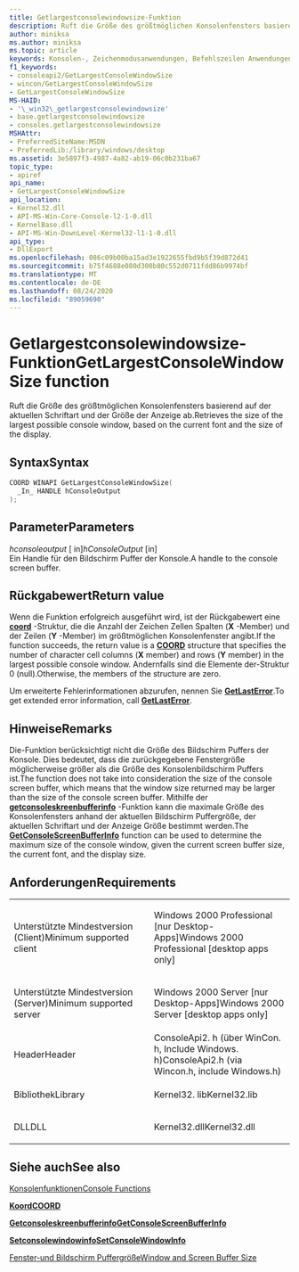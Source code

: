 ```yaml
---
title: Getlargestconsolewindowsize-Funktion
description: Ruft die Größe des größtmöglichen Konsolenfensters basierend auf der aktuellen Schriftart und der Größe der Anzeige ab.
author: miniksa
ms.author: miniksa
ms.topic: article
keywords: Konsolen-, Zeichenmodusanwendungen, Befehlszeilen Anwendungen, Terminalanwendungen, Konsolen-API
f1_keywords:
- consoleapi2/GetLargestConsoleWindowSize
- wincon/GetLargestConsoleWindowSize
- GetLargestConsoleWindowSize
MS-HAID:
- '\_win32\_getlargestconsolewindowsize'
- base.getlargestconsolewindowsize
- consoles.getlargestconsolewindowsize
MSHAttr:
- PreferredSiteName:MSDN
- PreferredLib:/library/windows/desktop
ms.assetid: 3e5897f3-4987-4a82-ab19-06c0b231ba67
topic_type:
- apiref
api_name:
- GetLargestConsoleWindowSize
api_location:
- Kernel32.dll
- API-MS-Win-Core-Console-l2-1-0.dll
- KernelBase.dll
- API-MS-Win-DownLevel-Kernel32-l1-1-0.dll
api_type:
- DllExport
ms.openlocfilehash: 086c09b00ba15ad3e1922655fbd9b5f39d872d41
ms.sourcegitcommit: b75f4688e080d300b80c552d0711fdd86b9974bf
ms.translationtype: MT
ms.contentlocale: de-DE
ms.lasthandoff: 08/24/2020
ms.locfileid: "89059690"
---
```

# <a name="getlargestconsolewindowsize-function"></a><span data-ttu-id="4f0b1-104">Getlargestconsolewindowsize-Funktion</span><span class="sxs-lookup"><span data-stu-id="4f0b1-104">GetLargestConsoleWindowSize function</span></span>


<span data-ttu-id="4f0b1-105">Ruft die Größe des größtmöglichen Konsolenfensters basierend auf der aktuellen Schriftart und der Größe der Anzeige ab.</span><span class="sxs-lookup"><span data-stu-id="4f0b1-105">Retrieves the size of the largest possible console window, based on the current font and the size of the display.</span></span>

<a name="syntax"></a><span data-ttu-id="4f0b1-106">Syntax</span><span class="sxs-lookup"><span data-stu-id="4f0b1-106">Syntax</span></span>
------

```C
COORD WINAPI GetLargestConsoleWindowSize(
  _In_ HANDLE hConsoleOutput
);
```

<a name="parameters"></a><span data-ttu-id="4f0b1-107">Parameter</span><span class="sxs-lookup"><span data-stu-id="4f0b1-107">Parameters</span></span>
----------

<span data-ttu-id="4f0b1-108">*hconsoleoutput* \[ in\]</span><span class="sxs-lookup"><span data-stu-id="4f0b1-108">*hConsoleOutput* \[in\]</span></span>  
<span data-ttu-id="4f0b1-109">Ein Handle für den Bildschirm Puffer der Konsole.</span><span class="sxs-lookup"><span data-stu-id="4f0b1-109">A handle to the console screen buffer.</span></span>

<a name="return-value"></a><span data-ttu-id="4f0b1-110">Rückgabewert</span><span class="sxs-lookup"><span data-stu-id="4f0b1-110">Return value</span></span>
------------

<span data-ttu-id="4f0b1-111">Wenn die Funktion erfolgreich ausgeführt wird, ist der Rückgabewert eine [**coord**](coord-str.md) -Struktur, die die Anzahl der Zeichen Zellen Spalten (**X** -Member) und der Zeilen (**Y** -Member) im größtmöglichen Konsolenfenster angibt.</span><span class="sxs-lookup"><span data-stu-id="4f0b1-111">If the function succeeds, the return value is a [**COORD**](coord-str.md) structure that specifies the number of character cell columns (**X** member) and rows (**Y** member) in the largest possible console window.</span></span> <span data-ttu-id="4f0b1-112">Andernfalls sind die Elemente der-Struktur 0 (null).</span><span class="sxs-lookup"><span data-stu-id="4f0b1-112">Otherwise, the members of the structure are zero.</span></span>

<span data-ttu-id="4f0b1-113">Um erweiterte Fehlerinformationen abzurufen, nennen Sie [**GetLastError**](https://msdn.microsoft.com/library/windows/desktop/ms679360).</span><span class="sxs-lookup"><span data-stu-id="4f0b1-113">To get extended error information, call [**GetLastError**](https://msdn.microsoft.com/library/windows/desktop/ms679360).</span></span>

<a name="remarks"></a><span data-ttu-id="4f0b1-114">Hinweise</span><span class="sxs-lookup"><span data-stu-id="4f0b1-114">Remarks</span></span>
-------

<span data-ttu-id="4f0b1-115">Die-Funktion berücksichtigt nicht die Größe des Bildschirm Puffers der Konsole. Dies bedeutet, dass die zurückgegebene Fenstergröße möglicherweise größer als die Größe des Konsolenbildschirm Puffers ist.</span><span class="sxs-lookup"><span data-stu-id="4f0b1-115">The function does not take into consideration the size of the console screen buffer, which means that the window size returned may be larger than the size of the console screen buffer.</span></span> <span data-ttu-id="4f0b1-116">Mithilfe der [**getconsoleskreenbufferinfo**](getconsolescreenbufferinfo.md) -Funktion kann die maximale Größe des Konsolenfensters anhand der aktuellen Bildschirm Puffergröße, der aktuellen Schriftart und der Anzeige Größe bestimmt werden.</span><span class="sxs-lookup"><span data-stu-id="4f0b1-116">The [**GetConsoleScreenBufferInfo**](getconsolescreenbufferinfo.md) function can be used to determine the maximum size of the console window, given the current screen buffer size, the current font, and the display size.</span></span>

<a name="requirements"></a><span data-ttu-id="4f0b1-117">Anforderungen</span><span class="sxs-lookup"><span data-stu-id="4f0b1-117">Requirements</span></span>
------------

<table>
<colgroup>
<col width="50%" />
<col width="50%" />
</colgroup>
<tbody>
<tr class="odd">
<td><p><span data-ttu-id="4f0b1-118">Unterstützte Mindestversion (Client)</span><span class="sxs-lookup"><span data-stu-id="4f0b1-118">Minimum supported client</span></span></p></td>
<td><p><span data-ttu-id="4f0b1-119">Windows 2000 Professional [nur Desktop-Apps]</span><span class="sxs-lookup"><span data-stu-id="4f0b1-119">Windows 2000 Professional [desktop apps only]</span></span></p></td>
</tr>
<tr class="even">
<td><p><span data-ttu-id="4f0b1-120">Unterstützte Mindestversion (Server)</span><span class="sxs-lookup"><span data-stu-id="4f0b1-120">Minimum supported server</span></span></p></td>
<td><p><span data-ttu-id="4f0b1-121">Windows 2000 Server [nur Desktop-Apps]</span><span class="sxs-lookup"><span data-stu-id="4f0b1-121">Windows 2000 Server [desktop apps only]</span></span></p></td>
</tr>
<tr class="odd">
<td><p><span data-ttu-id="4f0b1-122">Header</span><span class="sxs-lookup"><span data-stu-id="4f0b1-122">Header</span></span></p></td>
<td><span data-ttu-id="4f0b1-123">ConsoleApi2. h (über WinCon. h, Include Windows. h)</span><span class="sxs-lookup"><span data-stu-id="4f0b1-123">ConsoleApi2.h (via Wincon.h, include Windows.h)</span></span></td>
</tr>
<tr class="even">
<td><p><span data-ttu-id="4f0b1-124">Bibliothek</span><span class="sxs-lookup"><span data-stu-id="4f0b1-124">Library</span></span></p></td>
<td><span data-ttu-id="4f0b1-125">Kernel32. lib</span><span class="sxs-lookup"><span data-stu-id="4f0b1-125">Kernel32.lib</span></span></td>
</tr>
<tr class="odd">
<td><p><span data-ttu-id="4f0b1-126">DLL</span><span class="sxs-lookup"><span data-stu-id="4f0b1-126">DLL</span></span></p></td>
<td><span data-ttu-id="4f0b1-127">Kernel32.dll</span><span class="sxs-lookup"><span data-stu-id="4f0b1-127">Kernel32.dll</span></span></td>
</tr>
<tr class="even">
</tr>
<tr class="odd">
</tr>
<tr class="even">
</tr>
</tbody>
</table>

## <a name="span-idsee_alsospansee-also"></a><span data-ttu-id="4f0b1-128"><span id="see_also"></span>Siehe auch</span><span class="sxs-lookup"><span data-stu-id="4f0b1-128"><span id="see_also"></span>See also</span></span>


[<span data-ttu-id="4f0b1-129">Konsolenfunktionen</span><span class="sxs-lookup"><span data-stu-id="4f0b1-129">Console Functions</span></span>](console-functions.md)

[<span data-ttu-id="4f0b1-130">**Koord**</span><span class="sxs-lookup"><span data-stu-id="4f0b1-130">**COORD**</span></span>](coord-str.md)

[<span data-ttu-id="4f0b1-131">**Getconsoleskreenbufferinfo**</span><span class="sxs-lookup"><span data-stu-id="4f0b1-131">**GetConsoleScreenBufferInfo**</span></span>](getconsolescreenbufferinfo.md)

[<span data-ttu-id="4f0b1-132">**Setconsolewindowinfo**</span><span class="sxs-lookup"><span data-stu-id="4f0b1-132">**SetConsoleWindowInfo**</span></span>](setconsolewindowinfo.md)

[<span data-ttu-id="4f0b1-133">Fenster-und Bildschirm Puffergröße</span><span class="sxs-lookup"><span data-stu-id="4f0b1-133">Window and Screen Buffer Size</span></span>](window-and-screen-buffer-size.md)

 

 




